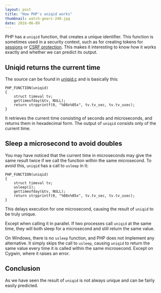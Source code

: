 ```yaml
---
layout: post
title: "How PHP's uniqid works"
thumbnail: watch-gears-240.jpg
date: 2016-06-09
---
```


PHP has a `uniqid` function, that creates a unique identifier. This function is sometimes used in a security context, such as for creating tokens for [sessions](https://github.com/panique/huge/blob/master/application/core/Csrf.php#L41) or [CSRF protection](https://github.com/panique/huge/blob/master/application/core/Csrf.php#L41). This makes it interesting to know how it works exactly and whether we can predict its output.

## Uniqid returns the current time

The source can be found in [uniqid.c](https://github.com/php/php-src/blob/master/ext/standard/uniqid.c) and is basically this:

    PHP_FUNCTION(uniqid)
    {
        struct timeval tv;
        gettimeofday(&tv, NULL);
        return strpprintf(0, "%08x%05x", tv.tv_sec, tv.tv_usec);
    }

It retrieves the current time consisting of seconds and microseconds, and returns them in hexadecimal form. The output of `uniqid` consists only of the current time.

## Sleep a microsecond to avoid doubles

You may have noticed that the current time in microseconds may give the same result twice if we call the function within the same microsecond. To avoid this, `uniqid` has a call to `usleep` in it:

    PHP_FUNCTION(uniqid)
    {
        struct timeval tv;
        usleep(1);
        gettimeofday(&tv, NULL);
        return strpprintf(0, "%08x%05x", tv.tv_sec, tv.tv_usec);
    }

This delays execution for one microsecond, causing the result of `uniqid` to be truly unique. 

Except when calling it in parallel. If two processes call `uniqid` at the same time, they will both sleep for a microsecond and still return the same value.

On Windows, there is no `usleep` function, and PHP does not implement any alternative. It simply skips the call to `usleep`, causing `uniqid` to return the same value every time it is called within the same microsecond. Except on Cygwin, where it raises an error.

## Conclusion

As we have seen the result of `uniqid` is not always unique and can be fairly easily predicted.
